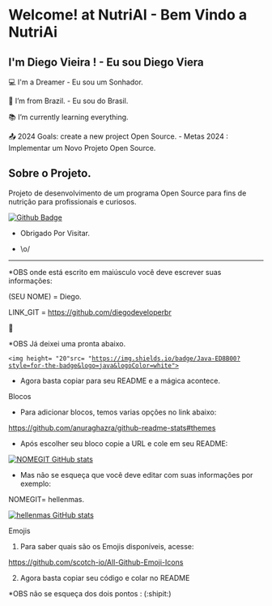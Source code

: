 # Welcome! at NutriAI - Bem Vindo a NutriAi

 

## I'm  Diego Vieira ! - Eu sou Diego Viera 

 

:computer: I'm a Dreamer - Eu sou um Sonhador.

:house_with_garden: I’m from Brazil. -  Eu sou do Brasil.

:books: I’m currently learning everything. 

:outbox_tray: 2024 Goals: create a new project Open Source. -  Metas 2024 : Implementar um Novo Projeto Open Source.

 

## Sobre o Projeto. 

Projeto de desenvolvimento de um programa Open Source para fins de nutrição para profissionais e curiosos. 

[![Github Badge](https://github.com/diegodeveloperbr/NutriAI)](LINK_GIT)

- Obrigado Por Visitar.

-  \o/

----------------------------------------------------------------------------------

*OBS onde está escrito em maiúsculo você deve escrever suas informações:

(SEU NOME) = Diego.

LINK_GIT = https://github.com/diegodeveloperbr

💾


*OBS Já deixei uma pronta abaixo.

<code><img height= "20"src= "https://img.shields.io/badge/Java-ED8B00?style=for-the-badge&logo=java&logoColor=white"></code>

-  Agora basta copiar para seu README e a mágica acontece.

Blocos
-  Para adicionar blocos, temos varias opções no link abaixo:

https://github.com/anuraghazra/github-readme-stats#themes

- Após escolher seu bloco copie a URL e cole em seu README:

[![NOMEGIT GitHub stats](https://github-readme-stats.vercel.app/api?username=NOMEGIT)](https://github.com/NOMEGIT/github-readme-stats)

- Mas não se esqueça que você deve editar com suas informações por exemplo:

NOMEGIT= hellenmas. 

[![hellenmas GitHub stats](https://github-readme-stats.vercel.app/api?username=hellenmas)](https://github.com/hellenmas/github-readme-stats)


Emojis
1. Para saber quais são os Emojis disponíveis, acesse:

https://github.com/scotch-io/All-Github-Emoji-Icons

2. Agora basta copiar seu código e colar no README

*OBS não se esqueça dos dois pontos : (:shipit:)
